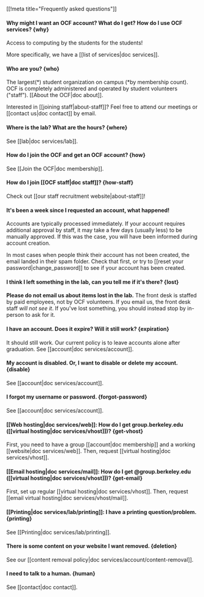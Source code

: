 [[!meta title="Frequently asked questions"]]


#### Why might I want an OCF account? What do I get? How do I use OCF services?    {why}

Access to computing by the students for the students!

More specifically, we have a [[list of services|doc services]].

#### Who are you?    {who}

The largest(\*) student organization on campus (\*by membership count). OCF is
completely administered and operated by student volunteers ("staff"). [[About
the OCF|doc about]].

Interested in [[joining staff|about-staff]]? Feel free to attend our meetings
or [[contact us|doc contact]] by email.

#### Where is the lab? What are the hours?    {where}

See [[lab|doc services/lab]].

#### How do I join the OCF and get an OCF account?    {how}

See [[Join the OCF|doc membership]].

#### How do I join [[OCF staff|doc staff]]?    {how-staff}

Check out [[our staff recruitment website|about-staff]]!

#### It's been a week since I requested an account, what happened!

Accounts are typically processed immediately. If your account requires
additional approval by staff, it may take a few days (usually less) to be
manually approved. If this was the case, you will have been informed during
account creation.

In most cases when people think their account has not been created, the email
landed in their spam folder. Check that first, or try to [[reset your
password|change_password]] to see if your account has been created.

#### I think I left something in the lab, can you tell me if it's there?    {lost}

**Please do not email us about items lost in the lab.** The front desk is
staffed by paid employees, not by OCF volunteers. If you email us, the front
desk staff *will not see it*. If you've lost something, you should instead stop
by in-person to ask for it.

#### I have an account. Does it expire? Will it still work?    {expiration}

It should still work. Our current policy is to leave accounts alone after
graduation. See [[account|doc services/account]].

#### My account is disabled. Or, I want to disable or delete my account.    {disable}

See [[account|doc services/account]].

#### I forgot my username or password.    {forgot-password}

See [[account|doc services/account]].

#### [[Web hosting|doc services/web]]: How do I get group.berkeley.edu ([[virtual hosting|doc services/vhost]])?    {get-vhost}

First, you need to have a group [[account|doc membership]] and a working
[[website|doc services/web]]. Then, request [[virtual hosting|doc
services/vhost]].

#### [[Email hosting|doc services/mail]]: How do I get @group.berkeley.edu ([[virtual hosting|doc services/vhost]])?    {get-email}

First, set up regular [[virtual hosting|doc services/vhost]].
Then, request [[email virtual hosting|doc services/vhost/mail]].

#### [[Printing|doc services/lab/printing]]: I have a printing question/problem.    {printing}

See [[Printing|doc services/lab/printing]].

#### There is some content on your website I want removed.    {deletion}

See our [[content removal policy|doc services/account/content-removal]].

#### I need to talk to a human.    {human}

See [[contact|doc contact]].
